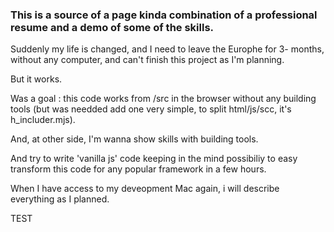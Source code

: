 ### This is a source of a page kinda combination of a professional resume and a demo of some of the skills.

Suddenly my life is changed, and I need to leave the Europhe for 3- months, without any computer, and can't finish this project as I'm planning.

But it works.

Was a goal : this code works from /src in the browser without any building tools (but was needded add one very simple,  to split html/js/scc, it's h_includer.mjs).

And, at other side, I'm wanna show skills with building tools.

And try to write 'vanilla js' code keeping in the mind possibiliy to easy transform this code for any popular framework in a few hours.

When I have access to my deveopment Mac again, i will describe everything as I planned.







TEST